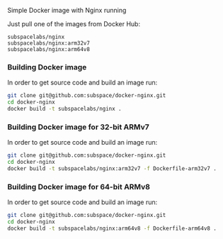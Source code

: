 Simple Docker image with Nginx running

Just pull one of the images from Docker Hub:
```
subspacelabs/nginx
subspacelabs/nginx:arm32v7
subspacelabs/nginx:arm64v8
```

### Building Docker image
In order to get source code and build an image run:
```bash
git clone git@github.com:subspace/docker-nginx.git
cd docker-nginx
docker build -t subspacelabs/nginx .
```

### Building Docker image for 32-bit ARMv7
In order to get source code and build an image run:
```bash
git clone git@github.com:subspace/docker-nginx.git
cd docker-nginx
docker build -t subspacelabs/nginx:arm32v7 -f Dockerfile-arm32v7 .
```


### Building Docker image for 64-bit ARMv8
In order to get source code and build an image run:
```bash
git clone git@github.com:subspace/docker-nginx.git
cd docker-nginx
docker build -t subspacelabs/nginx:arm64v8 -f Dockerfile-arm64v8 .
```
